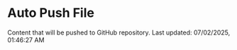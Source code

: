 # Auto Push File

Content that will be pushed to GitHub repository.
Last updated: 07/02/2025, 01:46:27 AM